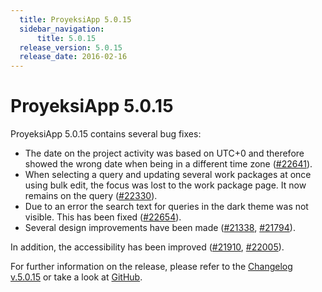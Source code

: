 ```yaml
---
  title: ProyeksiApp 5.0.15
  sidebar_navigation:
      title: 5.0.15
  release_version: 5.0.15
  release_date: 2016-02-16
---
```



# ProyeksiApp 5.0.15

ProyeksiApp 5.0.15 contains several bug fixes:

  - The date on the project activity was based on UTC+0 and therefore
    showed the wrong date when being in a different time zone
    ([\#22641](https://community.openproject.org/work_packages/22641/activity)).
  - When selecting a query and updating several work packages at once
    using bulk edit, the focus was lost to the work package page. It now
    remains on the query
    ([\#22330](https://community.openproject.org/work_packages/22330/activity)).
  - Due to an error the search text for queries in the dark theme was
    not visible. This has been fixed
    ([\#22654](https://community.openproject.org/work_packages/22654)).
  - Several design improvements have been
    made ([\#21338](https://community.openproject.org/work_packages/21338/activity),
    [\#21794](https://community.openproject.org/work_packages/21794/activity)).

In addition, the accessibility has been improved
([\#21910](https://community.openproject.org/work_packages/21910/activity),
[\#22005](https://community.openproject.org/work_packages/22005/activity)).

For further information on the release, please refer to the [Changelog
v.5.0.15](https://community.openproject.org/versions/783) or take a look
at [GitHub](https://github.com/opf/openproject/tree/v5.0.15).

 


